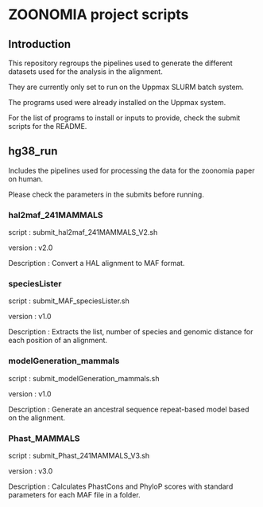# ZOONOMIA project scripts 

## Introduction

This repository regroups the pipelines used to generate the different datasets used for the analysis in the alignment. 

They are currently only set to run on the Uppmax SLURM batch system.

The programs used were already installed on the Uppmax system.

For the list of programs to install or inputs to provide, check the submit scripts for the README.

## hg38_run

Includes the pipelines used for processing the data for the zoonomia paper on human.

Please check the parameters in the submits before running. 

### hal2maf_241MAMMALS

script : submit_hal2maf_241MAMMALS_V2.sh

version : v2.0

Description : Convert a HAL alignment to MAF format. 

### speciesLister

script : submit_MAF_speciesLister.sh

version : v1.0

Description : Extracts the list, number of species and genomic distance for each position of an alignment.

### modelGeneration_mammals

script : submit_modelGeneration_mammals.sh

version : v1.0

Description : Generate an ancestral sequence repeat-based model based on the alignment.

### Phast_MAMMALS

script : submit_Phast_241MAMMALS_V3.sh

version : v3.0

Description : Calculates PhastCons and PhyloP scores with standard parameters for each MAF file in a folder.

